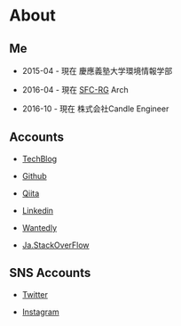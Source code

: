 
<!-- Global site tag (gtag.js) - Google Analytics -->
<script async src="https://www.googletagmanager.com/gtag/js?id=UA-105143295-2"></script>
<script>
  window.dataLayer = window.dataLayer || [];
  function gtag(){dataLayer.push(arguments);}
  gtag('js', new Date());

  gtag('config', 'UA-105143295-2');
</script>

# About

## Me

+ 2015-04 - 現在 慶應義塾大学環境情報学部

+ 2016-04 - 現在 [SFC-RG](https://rg.sfc.keio.ac.jp/) Arch

+ 2016-10 - 現在 株式会社Candle Engineer

## Accounts

+ [TechBlog](http://www.ishikawa.tech/)

+ [Github](https://github.com/dooooooooinggggg)

+ [Qiita](https://qiita.com/dooooooooinggggg)

+ [Linkedin](https://www.linkedin.com/in/tatsunori-ishikawa/)

+ [Wantedly](https://www.wantedly.com/users/18456082)

+ [Ja.StackOverFlow](https://ja.stackoverflow.com/users/28070/dooooooooinggggg)

## SNS Accounts

+ [Twitter](https://twitter.com/ggggniooooooood)

+ [Instagram](https://www.instagram.com/dooooooooinggggg/)
